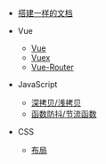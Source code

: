 - [搭建一样的文档](/index.md)
- Vue
  - [Vue](/Vue/Vue/index.md)
  - [Vuex](/Vue/Vuex/index.md)
  - [Vue-Router](/Vue/VueRouter/index.md)
- JavaScript
  - [深拷贝/浅拷贝](/Javascript/deepCopy.md)
  - [函数防抖/节流函数](/Javascript/debounce.md)

- CSS
  - [布局](/Css/layout.md)

